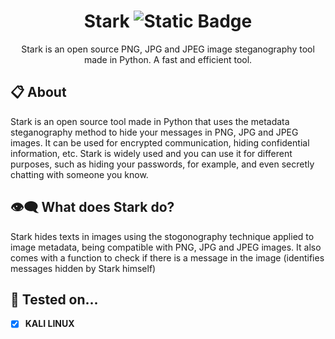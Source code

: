 <h1 align="center">
    <a>Stark</a>
    <img alt="Static Badge" src="https://img.shields.io/badge/Version-0.7-green">

</h1>
<p align="center">Stark is an open source PNG, JPG and JPEG image steganography tool made in Python. A fast and efficient tool.</p>

## 📋 About
Stark is an open source tool made in Python that uses the metadata steganography method to hide your messages in PNG, JPG and JPEG images. It can be used for encrypted communication, hiding confidential information, etc.
Stark is widely used and you can use it for different purposes, such as hiding your passwords, for example, and even secretly chatting with someone you know.

## 👁‍🗨 What does Stark do?
Stark hides texts in images using the stogonography technique applied to image metadata, being compatible with PNG, JPG and JPEG images. It also comes with a function to check if there is a message in the image (identifies messages hidden by Stark himself)

## 🧬 Tested on...
 - [x] **KALI LINUX** 


